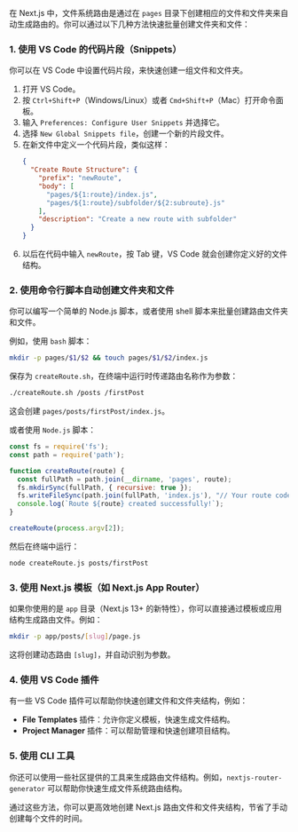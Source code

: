 在 Next.js 中，文件系统路由是通过在 `pages` 目录下创建相应的文件和文件夹来自动生成路由的。你可以通过以下几种方法快速批量创建文件夹和文件：

### 1. **使用 VS Code 的代码片段（Snippets）**
   你可以在 VS Code 中设置代码片段，来快速创建一组文件和文件夹。

   1. 打开 VS Code。
   2. 按 `Ctrl+Shift+P`（Windows/Linux）或者 `Cmd+Shift+P`（Mac）打开命令面板。
   3. 输入 `Preferences: Configure User Snippets` 并选择它。
   4. 选择 `New Global Snippets file`，创建一个新的片段文件。
   5. 在新文件中定义一个代码片段，类似这样：
      ```json
      {
        "Create Route Structure": {
          "prefix": "newRoute",
          "body": [
            "pages/${1:route}/index.js",
            "pages/${1:route}/subfolder/${2:subroute}.js"
          ],
          "description": "Create a new route with subfolder"
        }
      }
      ```
   6. 以后在代码中输入 `newRoute`，按 Tab 键，VS Code 就会创建你定义好的文件结构。

### 2. **使用命令行脚本自动创建文件夹和文件**
   你可以编写一个简单的 Node.js 脚本，或者使用 shell 脚本来批量创建路由文件夹和文件。

   例如，使用 `bash` 脚本：
   ```bash
   mkdir -p pages/$1/$2 && touch pages/$1/$2/index.js
   ```

   保存为 `createRoute.sh`，在终端中运行时传递路由名称作为参数：
   ```bash
   ./createRoute.sh /posts /firstPost
   ```

   这会创建 `pages/posts/firstPost/index.js`。

   或者使用 `Node.js` 脚本：
   ```js
   const fs = require('fs');
   const path = require('path');

   function createRoute(route) {
     const fullPath = path.join(__dirname, 'pages', route);
     fs.mkdirSync(fullPath, { recursive: true });
     fs.writeFileSync(path.join(fullPath, 'index.js'), "// Your route code here");
     console.log(`Route ${route} created successfully!`);
   }

   createRoute(process.argv[2]);
   ```

   然后在终端中运行：
   ```bash
   node createRoute.js posts/firstPost
   ```

### 3. **使用 Next.js 模板（如 Next.js App Router）**
   如果你使用的是 `app` 目录（Next.js 13+ 的新特性），你可以直接通过模板或应用结构生成路由文件。例如：
   ```bash
   mkdir -p app/posts/[slug]/page.js
   ```

   这将创建动态路由 `[slug]`，并自动识别为参数。

### 4. **使用 VS Code 插件**
   有一些 VS Code 插件可以帮助你快速创建文件和文件夹结构，例如：
   - **File Templates** 插件：允许你定义模板，快速生成文件结构。
   - **Project Manager** 插件：可以帮助管理和快速创建项目结构。

### 5. **使用 CLI 工具**
   你还可以使用一些社区提供的工具来生成路由文件结构。例如，`nextjs-router-generator` 可以帮助你快速生成文件系统路由结构。

通过这些方法，你可以更高效地创建 Next.js 路由文件和文件夹结构，节省了手动创建每个文件的时间。